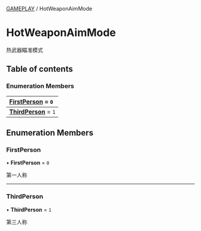 [GAMEPLAY](../groups/GAMEPLAY.GAMEPLAY.md) / HotWeaponAimMode

# HotWeaponAimMode <Badge type="tip" text="Enumeration" /> <Score text="HotWeaponAimMode" />

热武器瞄准模式

## Table of contents

### Enumeration Members <Score text="Enumeration" /> 
| **[FirstPerson](mw.HotWeaponAimMode.md#firstperson)** = ``0``  |
| :----- |
| **[ThirdPerson](mw.HotWeaponAimMode.md#thirdperson)** = ``1`` |

## Enumeration Members

### FirstPerson <Score text="FirstPerson" /> 

• **FirstPerson** = ``0``

第一人称

___

### ThirdPerson <Score text="ThirdPerson" /> 

• **ThirdPerson** = ``1``

第三人称
